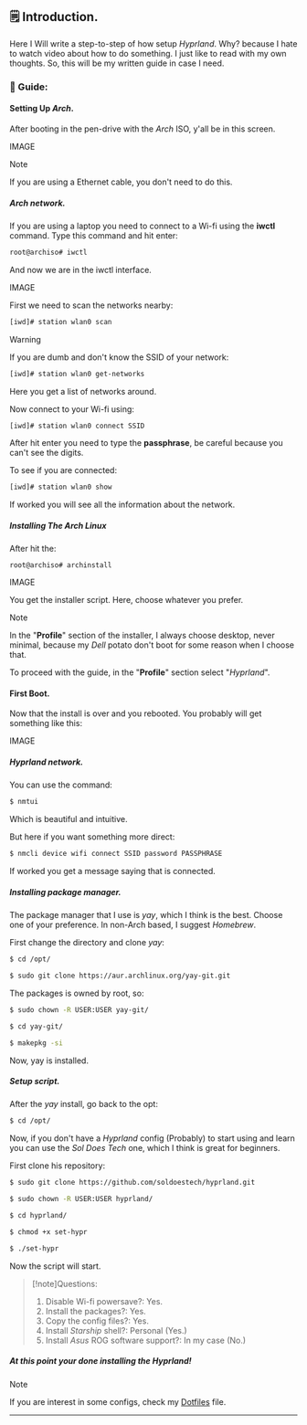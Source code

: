 ## 🗒 Introduction.

Here I Will write a step-to-step of how setup _Hyprland_.
Why? because I hate to watch video about how to do something.
I just like to read with my own thoughts.
So, this will be my written guide in case I need.

### 📖 Guide:

#### Setting Up _Arch_.

After booting in the pen-drive with the _Arch_ ISO, y'all be in this screen.

IMAGE

> [!note]
> If you are using a Ethernet cable, you don't need to do this.

##### Arch network.

If you are using a laptop you need to connect to a Wi-fi using the **iwctl** command.
Type this command and hit enter:

```bash
root@archiso# iwctl
```

And now we are in the iwctl interface.

IMAGE

First we need to scan the networks nearby:

```bash
[iwd]# station wlan0 scan
```

> [!warning]
> If you are dumb and don't know the SSID of your network:
>
> ```bash
> [iwd]# station wlan0 get-networks
> ```
>
> Here you get a list of networks around.

Now connect to your Wi-fi using:

```bash
[iwd]# station wlan0 connect SSID
```

After hit enter you need to type the **passphrase**, be careful because you can't see the digits.

To see if you are connected:

```bash
[iwd]# station wlan0 show
```

If worked you will see all the information about the network.

##### Installing The _Arch_ Linux

After hit the:

```
root@archiso# archinstall
```

IMAGE

You get the installer script.
Here, choose whatever you prefer.

> [!NOTE]
> In the "**Profile**" section of the installer, I always choose desktop, never minimal, because my _Dell_ potato don't boot for some reason when I choose that.

To proceed with the guide, in the "**Profile**" section select "_Hyprland_".

#### First Boot.

Now that the install is over and you rebooted.
You probably will get something like this:

IMAGE

##### Hyprland network.

You can use the command:

```bash
$ nmtui
```

Which is beautiful and intuitive.

But here if you want something more direct:

```bash
$ nmcli device wifi connect SSID password PASSPHRASE
```

If worked you get a message saying that is connected.

##### Installing package manager.

The package manager that I use is _yay_, which I think is the best.
Choose one of your preference.
In non-Arch based, I suggest _Homebrew_.

First change the directory and clone _yay_:

```bash
$ cd /opt/

$ sudo git clone https://aur.archlinux.org/yay-git.git
```

The packages is owned by root, so:

```bash
$ sudo chown -R USER:USER yay-git/

$ cd yay-git/

$ makepkg -si
```

Now, yay is installed.

##### Setup script.

After the _yay_ install, go back to the opt:

```bash
$ cd /opt/
```

Now, if you don't have a _Hyprland_ config (Probably) to start using and learn you can use the _Sol Does Tech_ one, which I think is great for beginners.

First clone his repository:

```bash
$ sudo git clone https://github.com/soldoestech/hyprland.git

$ sudo chown -R USER:USER hyprland/

$ cd hyprland/

$ chmod +x set-hypr

$ ./set-hypr
```

Now the script will start.

> [!note]Questions:
>
> 1. Disable Wi-fi powersave?: Yes.
> 2. Install the packages?: Yes.
> 3. Copy the config files?: Yes.
> 4. Install _Starship_ shell?: Personal (Yes.)
> 5. Install _Asus_ ROG software support?: In my case (No.)

##### At this point your done installing the _Hyprland_!

> [!NOTE]
>
> If you are interest in some configs, check my [Dotfiles](/getting-started/dotfiles) file.

---
